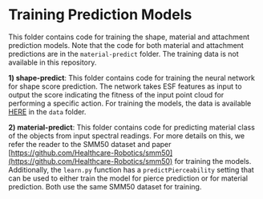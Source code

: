 # Training Prediction Models

This folder contains code for training the shape, material and attachment prediction models. Note that the code for both material and attachment predictions are in the `material-predict` folder. The training data is not available in this repository. 

**1) shape-predict**: This folder contains code for training the neural network for shape score prediction. The network takes ESF features as input to output the score indicating the fitness of the input point cloud for performing a specific action. For training the models, the data is available [HERE](https://github.com/NithinShrivatsav/Tool-Substitution-with-Shape-and-Material-ReasoningUsing-Dual-Neural-Networks) in the `data` folder. 

**2) material-predict**: This folder contains code for predicting material class of the objects from input spectral readings. For more details on this, we refer the reader to the SMM50 dataset and paper [https://github.com/Healthcare-Robotics/smm50](https://github.com/Healthcare-Robotics/smm50) for training the models. Additionally, the `learn.py` function has a `predictPierceability` setting that can be used to either train the model for pierce prediction or for material prediction. Both use the same SMM50 dataset for training. 
